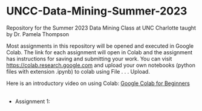 # UNCC-Data-Mining-Summer-2023
Repository for the Summer 2023 Data Mining Class at UNC Charlotte taught by Dr. Pamela Thompson<br>

Most assignments in this repository will be opened and executed in Google Colab. The link for each assignment will open in Colab and the assignment has instructions for saving and submitting your work. You can visit https://colab.research.google.com and upload your own notebooks (python files with extension .ipynb) to colab using File . . . Upload.<br>

Here is an introductory video on using Colab: <a href="https://www.youtube.com/watch?v=RLYoEyIHL6A">Google Colab for Beginners</a><br><br>
<ul>
  <li>Assignment 1: <a href="Exploring the Penguins Dataset (opens in Google Colab, follow all instructions)</li>
</ul>
